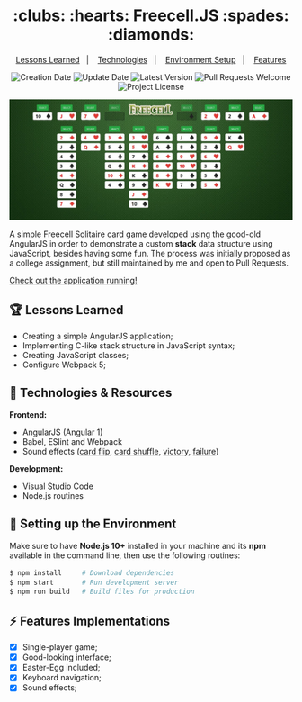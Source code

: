 <h1 align="center">
  :clubs: :hearts: Freecell.JS :spades: :diamonds:
</h1>

<p align="center">
  <a href="#trophy-lessons-learned">Lessons Learned</a>&nbsp;&nbsp;&nbsp;|&nbsp;&nbsp;&nbsp;
  <a href="#rocket-technologies--resources">Technologies</a>&nbsp;&nbsp;&nbsp;|&nbsp;&nbsp;&nbsp;
  <a href="#hammer-setting-up-the-environment">Environment Setup</a>&nbsp;&nbsp;&nbsp;|&nbsp;&nbsp;&nbsp;
  <a href="#zap-features-implementations">Features</a>
</p>

<p align="center">
  <img src="https://img.shields.io/static/v1?labelColor=000000&color=4a7641&label=created%20at&message=May%202019" alt="Creation Date" />

  <img src="https://img.shields.io/github/last-commit/juliolmuller/freecell?label=updated%20at&labelColor=000000&color=4a7641" alt="Update Date" />

  <img src="https://img.shields.io/github/v/tag/juliolmuller/freecell?label=latest%20version&labelColor=000000&color=4a7641" alt="Latest Version" />

  <img src="https://img.shields.io/static/v1?labelColor=000000&color=4a7641&label=PRs&message=welcome" alt="Pull Requests Welcome" />

  <img src="https://img.shields.io/github/license/juliolmuller/freecell?labelColor=000000&color=4a7641" alt="Project License" />
</p>

![Freecell JS screenshot](./src/assets/images/app-overview.jpg)

A simple Freecell Solitaire card game developed using the good-old AngularJS in order to demonstrate a custom **stack** data structure using JavaScript, besides having some fun. The process was initially proposed as a college assignment, but still maintained by me and open to Pull Requests.

[Check out the application running!](https://juliolmuller.github.io/freecell/)

## :trophy: Lessons Learned

- Creating a simple AngularJS application;
- Implementing C-like stack structure in JavaScript syntax;
- Creating JavaScript classes;
- Configure Webpack 5;

## :rocket: Technologies & Resources

**Frontend:**
- AngularJS (Angular 1)
- Babel, ESlint and Webpack
- Sound effects ([card flip](https://freesound.org/people/f4ngy/sounds/240776/), [card shuffle](https://freesound.org/people/deathpie/sounds/19245/), [victory](https://soundbible.com/1700-5-Sec-Crowd-Cheer.html), [failure](https://freesound.org/people/Benboncan/sounds/73581/))

**Development:**
- Visual Studio Code
- Node.js routines

## :hammer: Setting up the Environment

Make sure to have **Node.js 10+** installed in your machine and its **npm** available in the command line, then use the following routines:

```bash
$ npm install     # Download dependencies
$ npm start       # Run development server
$ npm run build   # Build files for production
```

## :zap: Features Implementations

- [x] Single-player game;
- [x] Good-looking interface;
- [x] Easter-Egg included;
- [x] Keyboard navigation;
- [x] Sound effects;
